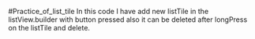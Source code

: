 #Practice_of_list_tile
In this code I have add new listTile in the listView.builder with button pressed also it can be deleted after longPress on the listTile and delete.
